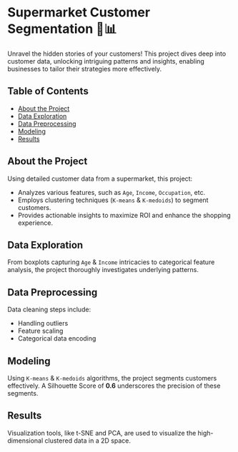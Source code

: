 # Supermarket Customer Segmentation 🛒📊

Unravel the hidden stories of your customers! This project dives deep into customer data, unlocking intriguing patterns and insights, enabling businesses to tailor their strategies more effectively.

## Table of Contents

- [About the Project](#about-the-project)
- [Data Exploration](#data-exploration)
- [Data Preprocessing](#data-preprocessing)
- [Modeling](#modeling)
- [Results](#results)

## About the Project

Using detailed customer data from a supermarket, this project:
- Analyzes various features, such as `Age`, `Income`, `Occupation`, etc.
- Employs clustering techniques (`K-means` & `K-medoids`) to segment customers.
- Provides actionable insights to maximize ROI and enhance the shopping experience.

## Data Exploration

From boxplots capturing `Age` & `Income` intricacies to categorical feature analysis, the project thoroughly investigates underlying patterns.

## Data Preprocessing

Data cleaning steps include:
- Handling outliers
- Feature scaling
- Categorical data encoding

## Modeling

Using `K-means` & `K-medoids` algorithms, the project segments customers effectively. A Silhouette Score of **0.6** underscores the precision of these segments.

## Results

Visualization tools, like t-SNE and PCA, are used to visualize the high-dimensional clustered data in a 2D space.


